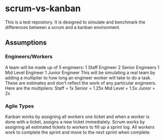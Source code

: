 # scrum-vs-kanban
This is a test repository.
It is designed to simulate and benchmark the differences between a scrum and a kanban environment.

## Assumptions

### Engineers/Workers
A team will be made up of 5 engineers:
1 Staff Engineer
2 Senior Engineers
1 Mid Level Engineer
1 Junior Engineer
This will be simulating a real team by adding a multiplier to how long an engineer worker will take to do a task.
These are estimates and don't reflect the work of any particular engineers.
Here are the multipliers:
Staff = 1x
Senior = 1.25x
Mid Level = 1.5x
Junior = 2x

### Agile Types
Kanban works by assigning all workers one ticket and when a worker is done with a ticket, assigns a new ticket immediately.
Scrum works by assigning all estimated tickets to workers to fill up a sprint log. All workers work to complete the sprint and move to the next sprint when complete.